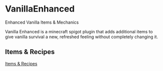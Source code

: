 # VanillaEnhanced
 Enhanced Vanilla Items & Mechanics

Vanilla Enhanced is a minecraft spigot plugin that adds additional items to give vanilla survival a new, refreshed feeling without completely changing it.

## Items & Recipes
[Items & Recipes](https://github.com/Lickymoo/VanillaEnhanced/wiki/Items-&-Crafting-Recipes)
